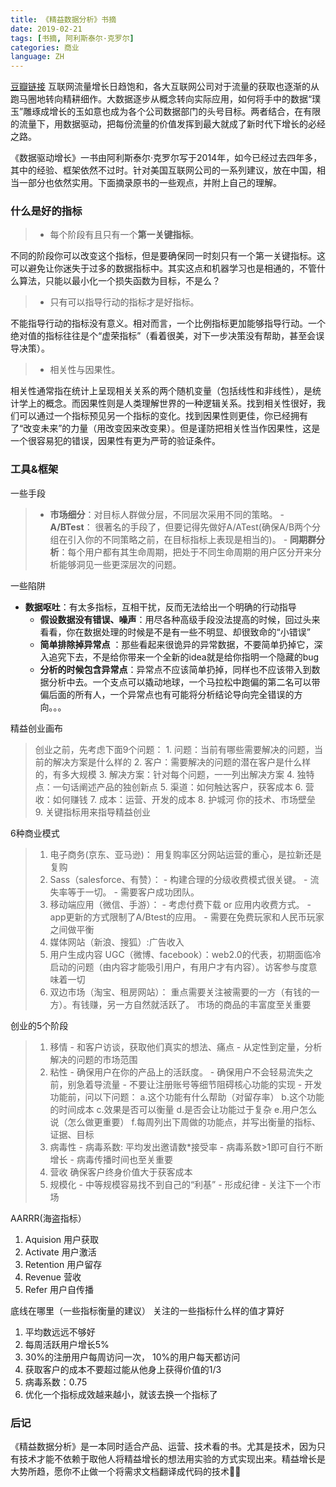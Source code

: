 ```yaml
---
title: 《精益数据分析》书摘
date: 2019-02-21
tags: [书摘, 阿利斯泰尔·克罗尔]
categories: 商业
language: ZH
---
```


[豆瓣链接](https://book.douban.com/subject/26278639/)
互联网流量增长日趋饱和，各大互联网公司对于流量的获取也逐渐的从跑马圈地转向精耕细作。大数据逐步从概念转向实际应用，如何将手中的数据“璞玉”雕琢成增长的玉如意也成为各个公司数据部门的头号目标。两者结合，在有限的流量下，用数据驱动，把每份流量的价值发挥到最大就成了新时代下增长的必经之路。

《数据驱动增长》一书由阿利斯泰尔·克罗尔写于2014年，如今已经过去四年多，其中的经验、框架依然不过时。针对美国互联网公司的一系列建议，放在中国，相当一部分也依然实用。下面摘录原书的一些观点，并附上自己的理解。

<!-- more -->
### 什么是好的指标

 >- 每个阶段有且只有一个**第一关键指标**。

不同的阶段你可以改变这个指标，但是要确保同一时刻只有一个第一关键指标。这可以避免让你迷失于过多的数据指标中。其实这点和机器学习也是相通的，不管什么算法，只能以最小化一个损失函数为目标，不是么？

 >- 只有可以指导行动的指标才是好指标。

 不能指导行动的指标没有意义。相对而言，一个比例指标更加能够指导行动。一个绝对值的指标往往是个“虚荣指标”（看着很美，对下一步决策没有帮助，甚至会误导决策）。

 >- 相关性与因果性。

相关性通常指在统计上呈现相关关系的两个随机变量（包括线性和非线性），是统计学上的概念。而因果性则是人类理解世界的一种逻辑关系。找到相关性很好，我们可以通过一个指标预见另一个指标的变化。找到因果性则更佳，你已经拥有了“改变未来”的力量（用改变因来改变果）。但是谨防把相关性当作因果性，这是一个很容易犯的错误，因果性有更为严苛的验证条件。

### 工具&框架
一些手段
>- **市场细分**：对目标人群做分层，不同层次采用不同的策略。
	- **A/BTest**： 很著名的手段了，但要记得先做好A/ATest(确保A/B两个分组在引入你的不同策略之前，在目标指标上表现是相当的)。
	- **同期群分析**：每个用户都有其生命周期，把处于不同生命周期的用户区分开来分析能够洞见一些更深层次的问题。

 一些陷阱
>
  - **数据呕吐**：有太多指标，互相干扰，反而无法给出一个明确的行动指导
	- **假设数据没有错误、噪声**：用尽各种高级手段没法提高的时候，回过头来看看，你在数据处理的时候是不是有一些不明显、却很致命的“小错误”
	- **简单排除掉异常点** ：那些看起来很诡异的异常数据，不要简单扔掉它，深入追究下去，不是给你带来一个全新的idea就是给你指明一个隐藏的bug
	- **分析的时候包含异常点**：异常点不应该简单扔掉，同样也不应该带入到数据分析中去。一个支点可以撬动地球，一个马拉松中跑偏的第二名可以带偏后面的所有人，一个异常点也有可能将分析结论导向完全错误的方向。。。

 精益创业画布

>创业之前，先考虑下面9个问题：
		1. 问题：当前有哪些需要解决的问题，当前的解决方案是什么样的
		2. 客户：需要解决的问题的潜在客户是什么样的，有多大规模
		3. 解决方案：针对每个问题，一一列出解决方案
		4. 独特点：一句话阐述产品的独创新点
		5. 渠道：如何触达客户，获客成本
		6. 营收：如何赚钱
		7. 成本：运营、开发的成本
		8. 护城河 你的技术、市场壁垒
		9. 关键指标用来指导精益创业

6种商业模式
>1. 电子商务(京东、亚马逊)： 用复购率区分网站运营的重心，是拉新还是复购
>2. Sass（salesforce、有赞）：
		- 构建合理的分级收费模式很关键。
		- 流失率等于一切。
		- 需要客户成功团队。
>3. 移动端应用（微信、手游）：
      - 考虑付费下载 or 应用内收费方式。
      - app更新的方式限制了A/Btest的应用。
      - 需要在免费玩家和人民币玩家之间做平衡
> 4. 媒体网站（新浪、搜狐）:广告收入
> 5. 用户生成内容 UGC（微博、facebook）：web2.0的代表，初期面临冷启动的问题（由内容才能吸引用户，有用户才有内容）。访客参与度意味着一切
>6. 双边市场（淘宝、租房网站）：
重点需要关注被需要的一方（有钱的一方）。有钱赚，另一方自然就活跃了。
市场的商品的丰富度至关重要

创业的5个阶段
> 1. 移情
      - 和客户访谈，获取他们真实的想法、痛点
      - 从定性到定量，分析解决的问题的市场范围
> 2. 粘性
      - 确保用户在你的产品上的活跃度。
      - 确保用户不会轻易流失之前，别急着导流量
      - 不要让注册账号等细节阻碍核心功能的实现
      - 开发功能前，问以下问题：
          a.这个功能有什么帮助（对留存率）
          b.这个功能的时间成本
          c.效果是否可以衡量
          d.是否会让功能过于复杂
          e.用户怎么说（怎么做更重要）
          f.每周列出下周做的功能点，并写出衡量的指标、证据、目标
> 3. 病毒性
      - 病毒系数: 平均发出邀请数*接受率
      - 病毒系数>1即可自行不断增长
      - 病毒传播时间也至关重要
> 4. 营收
         确保客户终身价值大于获客成本
> 5. 规模化
      - 中等规模容易找不到自己的“利基”
      - 形成纪律
      - 关注下一个市场

AARRR(海盗指标）
>
  1. Aquision 用户获取
  2. Activate 用户激活
  3. Retention 用户留存
  4. Revenue 营收
  5. Refer 用户自传播

底线在哪里（一些指标衡量的建议）
关注的一些指标什么样的值才算好
>
  1. 平均数远远不够好
  2. 每周活跃用户增长5%
  3. 30%的注册用户每周访问一次， 10%的用户每天都访问
  4. 获取客户的成本不要超过能从他身上获得价值的1/3
  5. 病毒系数：0.75
  6. 优化一个指标成效越来越小，就该去换一个指标了


### 后记
《精益数据分析》是一本同时适合产品、运营、技术看的书。尤其是技术，因为只有技术才能不依赖于取他人将精益增长的想法用实验的方式实现出来。精益增长是大势所趋，愿你不止做一个将需求文档翻译成代码的技术💪🏻
